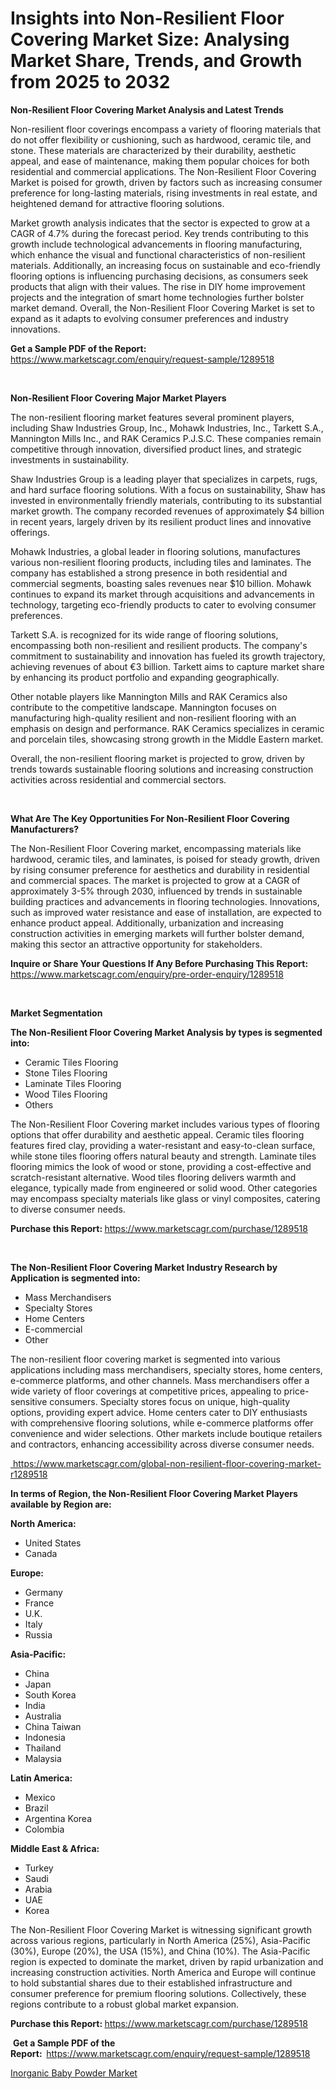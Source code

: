<p><h1>Insights into Non-Resilient Floor Covering Market Size: Analysing Market Share, Trends, and Growth from 2025 to 2032</h1></p><p><strong>Non-Resilient Floor Covering Market Analysis and Latest Trends</strong></p>
<p><p>Non-resilient floor coverings encompass a variety of flooring materials that do not offer flexibility or cushioning, such as hardwood, ceramic tile, and stone. These materials are characterized by their durability, aesthetic appeal, and ease of maintenance, making them popular choices for both residential and commercial applications. The Non-Resilient Floor Covering Market is poised for growth, driven by factors such as increasing consumer preference for long-lasting materials, rising investments in real estate, and heightened demand for attractive flooring solutions.</p><p>Market growth analysis indicates that the sector is expected to grow at a CAGR of 4.7% during the forecast period. Key trends contributing to this growth include technological advancements in flooring manufacturing, which enhance the visual and functional characteristics of non-resilient materials. Additionally, an increasing focus on sustainable and eco-friendly flooring options is influencing purchasing decisions, as consumers seek products that align with their values. The rise in DIY home improvement projects and the integration of smart home technologies further bolster market demand. Overall, the Non-Resilient Floor Covering Market is set to expand as it adapts to evolving consumer preferences and industry innovations.</p></p>
<p><strong>Get a Sample PDF of the Report:&nbsp;</strong> <a href="https://www.marketscagr.com/enquiry/request-sample/1289518?utm_campaign=2004&utm_medium=2&utm_source=Github&utm_content=ia&utm_term=29032025&utm_id=non-resilient-floor-covering">https://www.marketscagr.com/enquiry/request-sample/1289518</a></p>
<p>&nbsp;</p>
<p><strong>Non-Resilient Floor Covering Major Market Players</strong></p>
<p><p>The non-resilient flooring market features several prominent players, including Shaw Industries Group, Inc., Mohawk Industries, Inc., Tarkett S.A., Mannington Mills Inc., and RAK Ceramics P.J.S.C. These companies remain competitive through innovation, diversified product lines, and strategic investments in sustainability.</p><p>Shaw Industries Group is a leading player that specializes in carpets, rugs, and hard surface flooring solutions. With a focus on sustainability, Shaw has invested in environmentally friendly materials, contributing to its substantial market growth. The company recorded revenues of approximately $4 billion in recent years, largely driven by its resilient product lines and innovative offerings.</p><p>Mohawk Industries, a global leader in flooring solutions, manufactures various non-resilient flooring products, including tiles and laminates. The company has established a strong presence in both residential and commercial segments, boasting sales revenues near $10 billion. Mohawk continues to expand its market through acquisitions and advancements in technology, targeting eco-friendly products to cater to evolving consumer preferences.</p><p>Tarkett S.A. is recognized for its wide range of flooring solutions, encompassing both non-resilient and resilient products. The company's commitment to sustainability and innovation has fueled its growth trajectory, achieving revenues of about €3 billion. Tarkett aims to capture market share by enhancing its product portfolio and expanding geographically.</p><p>Other notable players like Mannington Mills and RAK Ceramics also contribute to the competitive landscape. Mannington focuses on manufacturing high-quality resilient and non-resilient flooring with an emphasis on design and performance. RAK Ceramics specializes in ceramic and porcelain tiles, showcasing strong growth in the Middle Eastern market.</p><p>Overall, the non-resilient flooring market is projected to grow, driven by trends towards sustainable flooring solutions and increasing construction activities across residential and commercial sectors.</p></p>
<p>&nbsp;</p>
<p><strong>What Are The Key Opportunities For Non-Resilient Floor Covering Manufacturers?</strong></p>
<p><p>The Non-Resilient Floor Covering market, encompassing materials like hardwood, ceramic tiles, and laminates, is poised for steady growth, driven by rising consumer preference for aesthetics and durability in residential and commercial spaces. The market is projected to grow at a CAGR of approximately 3-5% through 2030, influenced by trends in sustainable building practices and advancements in flooring technologies. Innovations, such as improved water resistance and ease of installation, are expected to enhance product appeal. Additionally, urbanization and increasing construction activities in emerging markets will further bolster demand, making this sector an attractive opportunity for stakeholders.</p></p>
<p><strong>Inquire or Share Your Questions If Any Before Purchasing This Report:</strong> <a href="https://www.marketscagr.com/enquiry/pre-order-enquiry/1289518?utm_campaign=2004&utm_medium=2&utm_source=Github&utm_content=ia&utm_term=29032025&utm_id=non-resilient-floor-covering">https://www.marketscagr.com/enquiry/pre-order-enquiry/1289518</a></p>
<p>&nbsp;</p>
<p><strong>Market Segmentation</strong></p>
<p><strong>The Non-Resilient Floor Covering Market Analysis by types is segmented into:</strong></p>
<p><ul><li>Ceramic Tiles Flooring</li><li>Stone Tiles Flooring</li><li>Laminate Tiles Flooring</li><li>Wood Tiles Flooring</li><li>Others</li></ul></p>
<p><p>The Non-Resilient Floor Covering market includes various types of flooring options that offer durability and aesthetic appeal. Ceramic tiles flooring features fired clay, providing a water-resistant and easy-to-clean surface, while stone tiles flooring offers natural beauty and strength. Laminate tiles flooring mimics the look of wood or stone, providing a cost-effective and scratch-resistant alternative. Wood tiles flooring delivers warmth and elegance, typically made from engineered or solid wood. Other categories may encompass specialty materials like glass or vinyl composites, catering to diverse consumer needs.</p></p>
<p><strong>Purchase this Report:&nbsp;</strong><a href="https://www.marketscagr.com/purchase/1289518?utm_campaign=2004&utm_medium=2&utm_source=Github&utm_content=ia&utm_term=29032025&utm_id=non-resilient-floor-covering">https://www.marketscagr.com/purchase/1289518</a></p>
<p>&nbsp;</p>
<p><strong>The Non-Resilient Floor Covering Market Industry Research by Application is segmented into:</strong></p>
<p><ul><li>Mass Merchandisers</li><li>Specialty Stores</li><li>Home Centers</li><li>E-commercial</li><li>Other</li></ul></p>
<p><p>The non-resilient floor covering market is segmented into various applications including mass merchandisers, specialty stores, home centers, e-commerce platforms, and other channels. Mass merchandisers offer a wide variety of floor coverings at competitive prices, appealing to price-sensitive consumers. Specialty stores focus on unique, high-quality options, providing expert advice. Home centers cater to DIY enthusiasts with comprehensive flooring solutions, while e-commerce platforms offer convenience and wider selections. Other markets include boutique retailers and contractors, enhancing accessibility across diverse consumer needs.</p></p>
<p><a href="https://www.marketscagr.com/global-non-resilient-floor-covering-market-r1289518?utm_campaign=2004&utm_medium=2&utm_source=Github&utm_content=ia&utm_term=29032025&utm_id=non-resilient-floor-covering">&nbsp;https://www.marketscagr.com/global-non-resilient-floor-covering-market-r1289518</a></p>
<p><strong>In terms of Region, the Non-Resilient Floor Covering Market Players available by Region are:</strong></p>
<p>
    <p> <strong> North America: </strong>
        <ul>
            <li>United States</li>
            <li>Canada</li>
        </ul>
        </p> 
    <p> <strong> Europe: </strong>
        <ul>
            <li>Germany</li>
            <li>France</li>
            <li>U.K.</li>
            <li>Italy</li>
            <li>Russia</li>
        </ul>
        </p> 
    <p> <strong> Asia-Pacific: </strong>
        <ul>
            <li>China</li>
            <li>Japan</li>
            <li>South Korea</li>
            <li>India</li>
            <li>Australia</li>
            <li>China Taiwan</li>
            <li>Indonesia</li>
            <li>Thailand</li>
            <li>Malaysia</li>
        </ul>
        </p> 
    <p> <strong> Latin America: </strong>
        <ul>
            <li>Mexico</li>
            <li>Brazil</li>
            <li>Argentina Korea</li>
            <li>Colombia</li>
        </ul>
        </p> 
    <p> <strong> Middle East & Africa: </strong>
        <ul>
            <li>Turkey</li>
            <li>Saudi</li>
            <li>Arabia</li>
            <li>UAE</li>
            <li>Korea</li>
        </ul>
    </p>
    </p>
<p><p>The Non-Resilient Floor Covering Market is witnessing significant growth across various regions, particularly in North America (25%), Asia-Pacific (30%), Europe (20%), the USA (15%), and China (10%). The Asia-Pacific region is expected to dominate the market, driven by rapid urbanization and increasing construction activities. North America and Europe will continue to hold substantial shares due to their established infrastructure and consumer preference for premium flooring solutions. Collectively, these regions contribute to a robust global market expansion.</p></p>
<p><strong>Purchase this Report: </strong><a href="https://www.marketscagr.com/purchase/1289518?utm_campaign=2004&utm_medium=2&utm_source=Github&utm_content=ia&utm_term=29032025&utm_id=non-resilient-floor-covering">https://www.marketscagr.com/purchase/1289518</a></p>
<p>&nbsp;<strong>Get a Sample PDF of the Report:&nbsp;&nbsp;</strong><a href="https://www.marketscagr.com/enquiry/request-sample/1289518?utm_campaign=2004&utm_medium=2&utm_source=Github&utm_content=ia&utm_term=29032025&utm_id=non-resilient-floor-covering">https://www.marketscagr.com/enquiry/request-sample/1289518</a></p>
<p><strong></strong></p>
<p><p><a href="https://github.com/globismark/Market-Research-Report-List-6/blob/main/inorganic-baby-powder-market.md?utm_campaign=2004&utm_medium=2&utm_source=Github&utm_content=ia&utm_term=29032025&utm_id=non-resilient-floor-covering">Inorganic Baby Powder Market</a></p></p>